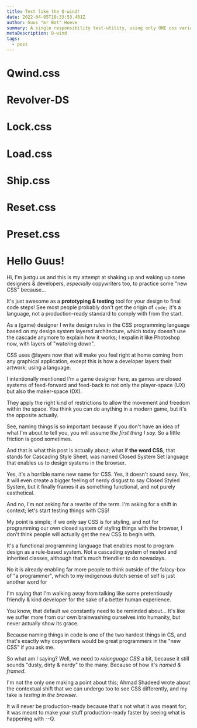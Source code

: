 ```yaml
---
title: Test like the Q-wind!
date: 2022-04-05T10:33:53.481Z
author: Guus "mr Bot" Hoeve
summary: A single responsibility test-utility, using only ONE css variable; var(--q);
metaDescription: Q-wind
tags:
  - post
---
```

# Qwind.css
# Revolver-DS
# Lock.css
# Load.css
# Ship.css
# Reset.css
# Preset.css

# Hello Guus!

Hi, I'm justgu.us and this is my attempt at shaking up and waking up some designers & developers, *especially* copywriters too, to practice some "new CSS" because... 

It's just awesome as a **prototyping & testing** tool for your design to final code steps! See most people probably don't get the origin of `code;` it's a language, not a production-ready standard to comply with from the start.

As a (game) designer I write design rules in the CSS programming language based on my design system layered architecture, which today doesn't use the cascade anymore to explain how it works; I expalin it like Photoshop now, with layers of "watering down".

CSS uses @layers now that will make you feel right at home coming from any graphical application, except this is how a developer layers their artwork; using a language.

I intentionally mentioned I'm a game designer here, as games are closed systems of feed-forward and feed-back to not only the player-space (UX) but also the maker-space (DX). 

They apply the right kind of restrictions to allow the movement and freedom within the space. You think you can do anything in a modern game, but it's the opposite actually.

See, naming things is so important because if you don't have an idea of what I'm about to tell you, you will assume *the first thing I say.* So a little friction is good sometimes.

And that is what this post is actually about; what if **the word CSS**, that stands for Cascading Style Sheet, was named Closed System Set language that enables us to design systems in the browser.

Yes, it's a horrible name new name for CSS. Yes, it doesn't sound sexy. Yes, it will even create a bigger feeling of nerdy disgust to say Closed Styled System, but it finally frames it as something functional, and not purely easthetical.

And no, I'm not asking for a rewrite of the term. I'm asking for a shift in context; let's start testing things with CSS!

My point is simple; if we only say CSS is for styling, and not for programming our own closed system of styling things with the browser, I don't think people will actually get the new CSS to begin with. 

It's a functional programming language that enables most to program design as a rule-based system. Not a cascading system of nested and inherited classes, although that's much friendlier to do nowadays. 

No it is already enabling far more people to think outside of the falacy-box of "a programmer", which to my indigenous dutch sense of self is just another word for

I'm saying that I'm walking away from talking like some pretentiously friendly & kind developer for the sake of a better human experience.

You know, that default we constantly need to be reminded about... It's like we suffer more from our own brainwashing ourselves into humanity, but never actually show its grace.

Because naming things in code is one of the two hardest things in CS, and that's exactly why copywriters would be great programmers in the "new CSS" if you ask me.

So what am I saying? Well, we need to *relanguage CSS* a bit, because it still sounds "dusty, dirty & nerdy" to the many. Because of how it's *named & framed*.

I'm not the only one making a point about this; Ahmad Shadeed wrote about the contextual shift that we can undergo too to see CSS differently, and my take is *testing in the browser.*

It will never be production-ready because that's not what it was meant for; it was meant to make your stuff production-ready faster by seeing what is happening with --Q.
